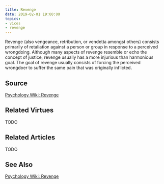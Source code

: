 ```yaml
---
title: Revenge
date: 2019-02-01 19:00:00
topics: 
- vices
- revenge
---
```


Revenge (also vengeance, retribution, or vendetta amongst others) consists
primarily of retaliation against a person or group in response to a perceived
wrongdoing. Although many aspects of revenge resemble or echo the concept of
justice, revenge usually has a more injurious than harmonious goal. The goal of
revenge usually consists of forcing the perceived wrongdoer to suffer the same
pain that was originally inflicted.

## Source
[Psychology Wiki: Revenge](https://psychology.wikia.org/wiki/Revenge)

## Related Virtues
TODO

## Related Articles
TODO

## See Also
[Psychology Wiki: Revenge](https://psychology.wikia.org/wiki/Revenge)
